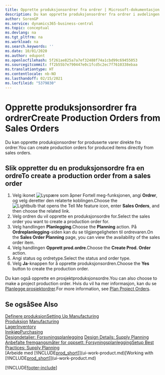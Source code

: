 ```yaml
---
title: Opprette produksjonsordrer fra ordrer | Microsoft-dokumentasjon
description: Du kan opprette produksjonsordrer fra ordrer i avdelingen Salg og markedsføring.
author: SorenGP
ms.service: dynamics365-business-central
ms.topic: conceptual
ms.devlang: na
ms.tgt_pltfrm: na
ms.workload: na
ms.search.keywords: ''
ms.date: 10/01/2020
ms.author: edupont
ms.openlocfilehash: 5f261ae825a7a7ef32488f74a1cbd99c69455053
ms.sourcegitcommit: ff2b55b7e790447e0c1fcd5c2ec7f7610338ebaa
ms.translationtype: HT
ms.contentlocale: nb-NO
ms.lasthandoff: 02/15/2021
ms.locfileid: "5379830"
---
```

# <a name="create-production-orders-from-sales-orders"></a><span data-ttu-id="f40d0-103">Opprette produksjonsordrer fra ordrer</span><span class="sxs-lookup"><span data-stu-id="f40d0-103">Create Production Orders from Sales Orders</span></span>
<span data-ttu-id="f40d0-104">Du kan opprette produksjonsordrer for produserte varer direkte fra ordrer.</span><span class="sxs-lookup"><span data-stu-id="f40d0-104">You can create production orders for produced items directly from sales orders.</span></span>  

## <a name="to-create-a-production-order-from-a-sales-order"></a><span data-ttu-id="f40d0-105">Slik oppretter du en produksjonsordre fra en ordre</span><span class="sxs-lookup"><span data-stu-id="f40d0-105">To create a production order from a sales order</span></span>  

1.  <span data-ttu-id="f40d0-106">Velg ikonet ![Lyspære som åpner Fortell meg-funksjonen](media/ui-search/search_small.png "Fortell hva du vil gjøre"), angi **Ordrer**, og velg deretter den relaterte koblingen.</span><span class="sxs-lookup"><span data-stu-id="f40d0-106">Choose the ![Lightbulb that opens the Tell Me feature](media/ui-search/search_small.png "Tell me what you want to do") icon, enter **Sales Orders**, and then choose the related link.</span></span>  
2.  <span data-ttu-id="f40d0-107">Velg ordren du vil opprette en produksjonsordre for.</span><span class="sxs-lookup"><span data-stu-id="f40d0-107">Select the sales order you want to create a production order for.</span></span>  
3.  <span data-ttu-id="f40d0-108">Velg handlingen **Planlegging**.</span><span class="sxs-lookup"><span data-stu-id="f40d0-108">Choose the **Planning** action.</span></span> <span data-ttu-id="f40d0-109">På **Ordreplanlegging**-siden kan du se tilgjengeligheten til ordrevaren.</span><span class="sxs-lookup"><span data-stu-id="f40d0-109">On the **Sales Order Planning** page, you can view the availability of the sales order item.</span></span>  
4.  <span data-ttu-id="f40d0-110">Velg handlingen **Opprett prod.ordre**.</span><span class="sxs-lookup"><span data-stu-id="f40d0-110">Choose the **Create Prod. Order** action.</span></span>  
5.  <span data-ttu-id="f40d0-111">Angi status og ordretype.</span><span class="sxs-lookup"><span data-stu-id="f40d0-111">Select the status and order type.</span></span>  
6.  <span data-ttu-id="f40d0-112">Velg **Ja**-knappen for å opprette produksjonsordren.</span><span class="sxs-lookup"><span data-stu-id="f40d0-112">Choose the **Yes** button to create the production order.</span></span>

<span data-ttu-id="f40d0-113">Du kan også opprette en prosjektproduksjonsordre.</span><span class="sxs-lookup"><span data-stu-id="f40d0-113">You can also choose to make a project production order.</span></span> <span data-ttu-id="f40d0-114">Hvis du vil ha mer informasjon, kan du se [Planlegge prosjektordrer](production-how-to-plan-project-orders.md).</span><span class="sxs-lookup"><span data-stu-id="f40d0-114">For more information, see [Plan Project Orders](production-how-to-plan-project-orders.md).</span></span>   

## <a name="see-also"></a><span data-ttu-id="f40d0-115">Se også</span><span class="sxs-lookup"><span data-stu-id="f40d0-115">See Also</span></span>  
[<span data-ttu-id="f40d0-116">Definere produksjon</span><span class="sxs-lookup"><span data-stu-id="f40d0-116">Setting Up Manufacturing</span></span>](production-configure-production-processes.md)  
<span data-ttu-id="f40d0-117">[Produksjon](production-manage-manufacturing.md)  </span><span class="sxs-lookup"><span data-stu-id="f40d0-117">[Manufacturing](production-manage-manufacturing.md)  </span></span>  
[<span data-ttu-id="f40d0-118">Lager</span><span class="sxs-lookup"><span data-stu-id="f40d0-118">Inventory</span></span>](inventory-manage-inventory.md)  
[<span data-ttu-id="f40d0-119">Innkjøp</span><span class="sxs-lookup"><span data-stu-id="f40d0-119">Purchasing</span></span>](purchasing-manage-purchasing.md)  
<span data-ttu-id="f40d0-120">[Designdetaljer: Forsyningsplanlegging](design-details-supply-planning.md) </span><span class="sxs-lookup"><span data-stu-id="f40d0-120">[Design Details: Supply Planning](design-details-supply-planning.md) </span></span>  
[<span data-ttu-id="f40d0-121">Anbefalte fremgangsmåter for oppsett: Forsyningsplanlegging</span><span class="sxs-lookup"><span data-stu-id="f40d0-121">Setup Best Practices: Supply Planning</span></span>](setup-best-practices-supply-planning.md)  
<span data-ttu-id="f40d0-122">[Arbeide med [!INCLUDE[prod_short](includes/prod_short.md)]](ui-work-product.md)</span><span class="sxs-lookup"><span data-stu-id="f40d0-122">[Working with [!INCLUDE[prod_short](includes/prod_short.md)]](ui-work-product.md)</span></span>


[!INCLUDE[footer-include](includes/footer-banner.md)]